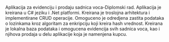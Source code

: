 Aplikacija za evidenciju i prodaju sadnica voca-Diplomski rad. Aplikacija je kreirana u C# jeziku i .Net platformi. Kreirana je troslojna arhitektura i implementirane CRUD operacije. Omoguceno je odredjena zastita podataka o lozinkama kroz algoritam za enkripciju koji kreira hash vrednost. Kreirana je lokalna baza podataka i omogucena evidencija svih sadnica voca, kao i njihova prodaja u delu aplikacije koja je namenjena kupcu.
